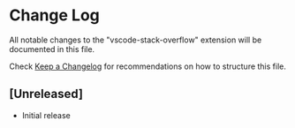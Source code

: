 # Change Log

All notable changes to the "vscode-stack-overflow" extension will be documented in this file.

Check [Keep a Changelog](http://keepachangelog.com/) for recommendations on how to structure this file.

## [Unreleased]

- Initial release